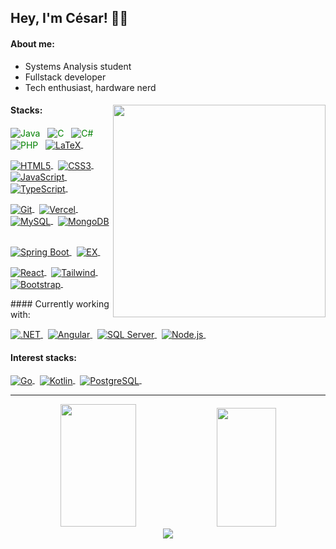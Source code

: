 ## Hey, I'm César! 👋🏻
#### About me:
- Systems Analysis student
- Fullstack developer
- Tech enthusiast, hardware nerd
<div>
<img align="right" width="340" src="https://i.pinimg.com/originals/e8/f4/53/e8f453469a3ec97ecd354df465d73913.gif"/>

#### Stacks:
<div>
<p>
<a href="https://www.java.com/en/" target="_blank" style="text-decoration: none; color: green;">
 <picture>
  <source align="center" media="(prefers-color-scheme: dark)" srcset="https://img.shields.io/badge/-Java-05122A?style=flat&logo=oracle&logoColor=fefefa" alt="Java"/>
  <img align="center" src="https://img.shields.io/badge/-Java-0969da?style=flat&logo=oracle" alt="Java"/>
 </picture>
</a>&nbsp;

<a href="https://learn.microsoft.com/en-us/cpp/c-language/?view=msvc-170" target="_blank" style="text-decoration: none; color: green;">
  <picture>
    <source align="center" media="(prefers-color-scheme: dark)" srcset="https://img.shields.io/badge/-C-05122A?style=flat&logo=c%2B%2B&logoColor=fefefa" alt="C"/>
    <img align="center" src="https://img.shields.io/badge/-C-0969da?style=flat&logo=c%2B%2B&logoColor=ffffff" alt="C"/>
  </picture>
</a>&nbsp;

<a href="https://learn.microsoft.com/pt-br/dotnet/csharp/" target="_blank" style="text-decoration: none; color: green;">
  <picture>
    <source align="center" media="(prefers-color-scheme: dark)" srcset="https://img.shields.io/badge/C%23-05122A?style=flat&logo=c%23&logoColor=fefefa" alt="C#"/>
    <img align="center" src="https://img.shields.io/badge/C%23-0969da?style=flat&logo=c%23&logoColor=ffffff" alt="C#"/>
  </picture>
</a>&nbsp;

<a href="https://www.php.net/" target="_blank" style="text-decoration: none; color: green;">
  <picture>
    <source align="center" media="(prefers-color-scheme: dark)" srcset="https://img.shields.io/badge/-PHP-05122A?style=flat&logo=php&logoColor=fefefa" alt="PHP"/>
    <img align="center" src="https://img.shields.io/badge/-PHP-0969da?style=flat&logo=php&logoColor=ffffff" alt="PHP"/>
  </picture>
</a>&nbsp;

<a href="https://www.latex-project.org/about/" target="_blank">
  <picture>
    <source align="center" media="(prefers-color-scheme: dark)" srcset="https://img.shields.io/badge/-LaTeX-05122A?style=flat&logo=latex&logoColor=fefefa" alt="LaTeX"/>
    <img align="center" src="https://img.shields.io/badge/-LaTeX-0969da?style=flat&logo=latex&logoColor=ffffff" alt="LaTeX"/>
  </picture>
</a>&nbsp;
</p><p>
  <a href="https://developer.mozilla.org/en-US/docs/Glossary/HTML5" target="_blank">
  <picture>
    <source align="center" media="(prefers-color-scheme: dark)" srcset="https://img.shields.io/badge/-Html5-05122A?style=flat&logo=html5&logoColor=fefefa" alt="HTML5"/>
    <img align="center" src="https://img.shields.io/badge/-Html5-0969da?style=flat&logo=html5&logoColor=ffffff" alt="HTML5"/>
  </picture>
</a>&nbsp;

<a href="https://www.css3.com/" target="_blank">
  <picture>
    <source align="center" media="(prefers-color-scheme: dark)" srcset="https://img.shields.io/badge/-Css3-05122A?style=flat&logo=css3&logoColor=fefefa" alt="CSS3"/>
    <img align="center" src="https://img.shields.io/badge/-Css3-0969da?style=flat&logo=css3&logoColor=ffffff" alt="CSS3"/>
  </picture>
</a>&nbsp;

<a href="https://developer.mozilla.org/en-US/docs/Web/JavaScript" target="_blank">
  <picture>
    <source align="center" media="(prefers-color-scheme: dark)" srcset="https://img.shields.io/badge/-JavaScript-05122A?style=flat&logo=javascript&logoColor=fefefa" alt="JavaScript"/>
    <img align="center" src="https://img.shields.io/badge/-JavaScript-0969da?style=flat&logo=javascript&logoColor=ffffff" alt="JavaScript"/>
  </picture>
</a>&nbsp;

<a href="https://www.typescriptlang.org/" target="_blank">
  <picture>
    <source align="center" media="(prefers-color-scheme: dark)" srcset="https://img.shields.io/badge/TypeScript-05122A?style=flat&logo=typescript&logoColor=fefefa" alt="TypeScript"/>
    <img align="center" src="https://img.shields.io/badge/TypeScript-0969da?style=flat&logo=typescript&logoColor=ffffff" alt="TypeScript"/>
  </picture>
</a>&nbsp;
</p><p>
  <a href="https://git-scm.com/" target="_blank">
  <picture>
    <source align="center" media="(prefers-color-scheme: dark)" srcset="https://img.shields.io/badge/-Git-05122A?style=flat&logo=git&logoColor=fefefa" alt="Git"/>
    <img align="center" src="https://img.shields.io/badge/-Git-0969da?style=flat&logo=git&logoColor=ffffff" alt="Git"/>
  </picture>
</a>&nbsp;

<a href="https://vercel.com/" target="_blank">
  <picture>
    <source align="center" media="(prefers-color-scheme: dark)" srcset="https://img.shields.io/badge/-Vercel-05122A?style=flat&logo=vercel&logoColor=fefefa" alt="Vercel"/>
    <img align="center" src="https://img.shields.io/badge/-Vercel-0969da?style=flat&logo=vercel&logoColor=ffffff" alt="Vercel"/>
  </picture>
</a>&nbsp;

<a href="https://www.mysql.com/" target="_blank">
  <picture>
    <source align="center" media="(prefers-color-scheme: dark)" srcset="https://img.shields.io/badge/-MySQL-05122A?style=flat&logo=rxdb&logoColor=fefefa" alt="MySQL"/>
    <img align="center" src="https://img.shields.io/badge/-MySQL-0969da?style=flat&logo=rxdb&logoColor=ffffff" alt="MySQL"/>
  </picture>
</a>&nbsp;

<a href="https://www.mongodb.com/" target="_blank">
  <picture>
    <source align="center" media="(prefers-color-scheme: dark)" srcset="https://img.shields.io/badge/-MongoDB-05122A?style=flat&logo=mongodb&logoColor=fefefa" alt="MongoDB"/>
    <img align="center" src="https://img.shields.io/badge/-MongoDB-0969da?style=flat&logo=mongodb&logoColor=ffffff" alt="MongoDB"/>
  </picture>
</a>&nbsp;
  </p><p>
  <a href="https://spring.io/projects/spring-boot/" target="_blank">
  <picture>
    <source align="center" media="(prefers-color-scheme: dark)" srcset="https://img.shields.io/badge/-Spring Boot-05122A?style=flat&logo=spring&logoColor=fefefa" alt="Spring Boot"/>
    <img align="center" src="https://img.shields.io/badge/-Spring Boot-0969da?style=flat&logo=spring&logoColor=ffffff" alt="Spring Boot"/>
  </picture>
</a>&nbsp;

<a href="https://expressjs.com/" target="_blank">
  <picture>
    <source align="center" media="(prefers-color-scheme: dark)" srcset="https://img.shields.io/badge/-Express.js-05122A?style=flat&logo=express&logoColor=fefefa" alt="EX"/>
    <img align="center" src="https://img.shields.io/badge/-Express.js-0969da?style=flat&logo=express&logoColor=ffffff" alt="EX"/>
  </picture>
</a>&nbsp;
</p><p>
<a href="https://react.dev/" target="_blank">
  <picture>
    <source align="center" media="(prefers-color-scheme: dark)" srcset="https://img.shields.io/badge/-React-05122A?style=flat&logo=react&logoColor=fefefa" alt="React"/>
    <img align="center" src="https://img.shields.io/badge/-React-0969da?style=flat&logo=react&logoColor=ffffff" alt="React"/>
  </picture>
</a>&nbsp;

<a href="https://tailwindcss.com/" target="_blank">
  <picture>
    <source align="center" media="(prefers-color-scheme: dark)" srcset="https://img.shields.io/badge/-Tailwind-05122A?style=flat&logo=tailwindcss&logoColor=fefefa" alt="Tailwind"/>
    <img align="center" src="https://img.shields.io/badge/-Tailwind-0969da?style=flat&logo=tailwindcss&logoColor=ffffff" alt="Tailwind"/>
  </picture>
</a>&nbsp;

<a href="https://getbootstrap.com/" target="_blank">
  <picture>
    <source align="center" media="(prefers-color-scheme: dark)" srcset="https://img.shields.io/badge/-Bootstrap-05122A?style=flat&logo=bootstrap&logoColor=fefefa" alt="Bootstrap"/>
    <img align="center" src="https://img.shields.io/badge/-Bootstrap-0969da?style=flat&logo=bootstrap&logoColor=ffffff" alt="Bootstrap"/>
  </picture>
</a>&nbsp;
</p><p>
</p>
</div>
#### Currently working with:
<div>
<p>
  <a href="https://dotnet.microsoft.com/pt-br/" target="_blank">
  <picture>
    <source align="center" media="(prefers-color-scheme: dark)" srcset="https://img.shields.io/badge/-.NET Core-05122A?style=flat&logo=.net&logoColor=fefefa" alt=".NET"/>
    <img align="center" src="https://img.shields.io/badge/-.NET Core-0969da?style=flat&logo=.net&logoColor=ffffff" alt=".NET"/>
  </picture>
</a>&nbsp;

<a href="https://angular.io/" target="_blank">
  <picture>
    <source align="center" media="(prefers-color-scheme: dark)" srcset="https://img.shields.io/badge/-Angular-05122A?style=flat&logo=angular&logoColor=fefefa" alt="Angular"/>
    <img align="center" src="https://img.shields.io/badge/-Angular-0969da?style=flat&logo=angular&logoColor=ffffff" alt="Angular"/>
  </picture>
</a>&nbsp;

<a href="https://learn.microsoft.com/en-us/sql/sql-server/?view=sql-server-ver16" target="_blank">
  <picture>
    <source align="center" media="(prefers-color-scheme: dark)" srcset="https://img.shields.io/badge/-SQL Server-05122A?style=flat&logo=microsoft-sql-server&logoColor=fefefa" alt="SQL Server"/>
    <img align="center" src="https://img.shields.io/badge/-SQL Server-0969da?style=flat&logo=microsoft-sql-server&logoColor=ffffff" alt="SQL Server"/>
  </picture>
</a>&nbsp;

<a href="https://nodejs.org/en" target="_blank">
  <picture>
    <source align="center" media="(prefers-color-scheme: dark)" srcset="https://img.shields.io/badge/-Node.js-05122A?style=flat&logo=node.js&logoColor=fefefa" alt="Node.js"/>
    <img align="center" src="https://img.shields.io/badge/-Node.js-0969da?style=flat&logo=node.js&logoColor=ffffff" alt="Node.js"/>
  </picture>
</a>&nbsp;
</p>
</div>

#### Interest stacks:
<div>
<p>
<a href="https://go.dev/" target="_blank">
  <picture>
    <source align="center" media="(prefers-color-scheme: dark)" srcset="https://img.shields.io/badge/-Golang-05122A?style=flat&logo=go&logoColor=fefefa" alt="Go"/>
    <img align="center" src="https://img.shields.io/badge/-Golang-0969da?style=flat&logo=go&logoColor=ffffff" alt="Go"/>
  </picture>
</a>&nbsp;

<a href="https://kotlinlang.org/" target="_blank">
  <picture>
    <source align="center" media="(prefers-color-scheme: dark)" srcset="https://img.shields.io/badge/-Kotlin-05122A?style=flat&logo=kotlin&logoColor=fefefa" alt="Kotlin"/>
    <img align="center" src="https://img.shields.io/badge/-Kotlin-0969da?style=flat&logo=kotlin&logoColor=ffffff" alt="Kotlin"/>
  </picture>
</a>&nbsp;

<a href="https://www.postgresql.org/" target="_blank">
  <picture>
    <source align="center" media="(prefers-color-scheme: dark)" srcset="https://img.shields.io/badge/-PostgreSQL-05122A?style=flat&logo=postgresql&logoColor=fefefa" alt="PostgreSQL"/>
    <img align="center" src="https://img.shields.io/badge/-PostgreSQL-0969da?style=flat&logo=postgresql&logoColor=ffffff" alt="PostgreSQL"/>
  </picture>
</a>&nbsp;
</p>
</div>
</div>
<hr/>
<div align="center">
	<picture>
		<source width="49%" height="196px" media="(prefers-color-scheme: dark)" srcset="https://github-readme-stats.vercel.app/api?username=cesarbrancalhao&show_icons=true&count_private=true&hide_border=true&theme=transparent&rank_icon=github&text_color=f1f1ee&icon_color=2f81f7&title_color=2f81f7"  alt=" ">
		<img width="49%" height="196px" src="https://github-readme-stats.vercel.app/api?username=cesarbrancalhao&show_icons=true&count_private=true&hide_border=true&theme=transparent&rank_icon=github&text_color=4b4b4b&icon_color=0969da&title_color=0969da" alt=" ">
	</picture>
	<picture>
		<source width="43.3%" height="190px" media="(prefers-color-scheme: dark)" srcset="https://github-readme-stats.vercel.app/api/top-langs/?username=cesarbrancalhao&layout=compact&hide_border=true&theme=transparent&text_color=f1f1ee&title_color=2f81f7" alt=" ">
		<img width="43.3%" height="190px" src="https://github-readme-stats.vercel.app/api/top-langs/?username=cesarbrancalhao&layout=compact&hide_border=true&theme=transparent&text_color=4b4b4b&title_color=2f81f7" alt=" ">
	</picture>
</div>

<div align="center">
	<picture>
		<source media="(prefers-color-scheme: dark)" srcset="https://github-readme-stats.vercel.app/api/wakatime?username=cesarbrancalhao&layout=compact&hide_border=true&theme=transparent&text_color=f1f1ee&title_color=2f81f7" alt=" ">
		<img src="https://github-readme-stats.vercel.app/api/wakatime?username=cesarbrancalhao&layout=compact&hide_border=true&theme=transparent&text_color=4b4b4b&title_color=2f81f7" alt=" ">
	</picture>
</div>
